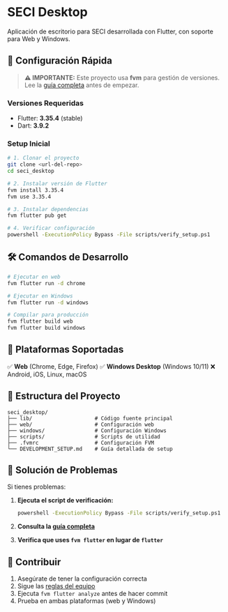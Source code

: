 # SECI Desktop

Aplicación de escritorio para SECI desarrollada con Flutter, con soporte para Web y Windows.

## 🚀 Configuración Rápida

> **⚠️ IMPORTANTE:** Este proyecto usa **fvm** para gestión de versiones. Lee la [guía completa](DEVELOPMENT_SETUP.md) antes de empezar.

### Versiones Requeridas
- Flutter: **3.35.4** (stable)
- Dart: **3.9.2**

### Setup Inicial
```bash
# 1. Clonar el proyecto
git clone <url-del-repo>
cd seci_desktop

# 2. Instalar versión de Flutter
fvm install 3.35.4
fvm use 3.35.4

# 3. Instalar dependencias
fvm flutter pub get

# 4. Verificar configuración
powershell -ExecutionPolicy Bypass -File scripts/verify_setup.ps1
```

## 🛠️ Comandos de Desarrollo

```bash
# Ejecutar en web
fvm flutter run -d chrome

# Ejecutar en Windows
fvm flutter run -d windows

# Compilar para producción
fvm flutter build web
fvm flutter build windows
```

## 🎯 Plataformas Soportadas

✅ **Web** (Chrome, Edge, Firefox)
✅ **Windows Desktop** (Windows 10/11)
❌ Android, iOS, Linux, macOS

## 📁 Estructura del Proyecto

```
seci_desktop/
├── lib/                    # Código fuente principal
├── web/                    # Configuración web
├── windows/                # Configuración Windows
├── scripts/                # Scripts de utilidad
├── .fvmrc                  # Configuración FVM
└── DEVELOPMENT_SETUP.md    # Guía detallada de setup
```

## 🔧 Solución de Problemas

Si tienes problemas:

1. **Ejecuta el script de verificación:**
   ```bash
   powershell -ExecutionPolicy Bypass -File scripts/verify_setup.ps1
   ```

2. **Consulta la [guía completa](DEVELOPMENT_SETUP.md)**

3. **Verifica que uses `fvm flutter` en lugar de `flutter`**

## 🤝 Contribuir

1. Asegúrate de tener la configuración correcta
2. Sigue las [reglas del equipo](DEVELOPMENT_SETUP.md#reglas-del-equipo)
3. Ejecuta `fvm flutter analyze` antes de hacer commit
4. Prueba en ambas plataformas (web y Windows)
